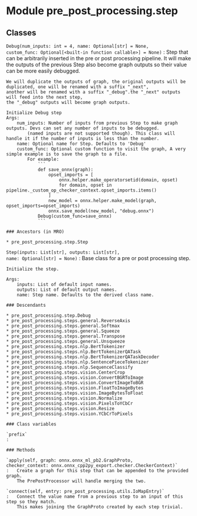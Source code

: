 Module pre_post_processing.step
===============================

Classes
-------

`Debug(num_inputs: int = 4, name: Optional[str] = None, custom_func: Optional[<built-in function callable>] = None)`
:   Step that can be arbitrarily inserted in the pre or post processing pipeline.
    It will make the outputs of the previous Step also become graph outputs so their value can be more easily debugged.
    
    We will duplicate the outputs of graph, the original outputs will be duplicated, one will be renamed with a suffix "_next",
    another will be renamed with a suffix "_debug".the "_next" outputs will feed into the next step,
    the "_debug" outputs will become graph outputs.
    
    Initialize Debug step
    Args:
        num_inputs: Number of inputs from previous Step to make graph outputs. Devs can set any number of inputs to be debugged.
            (named inputs are not supported though). This class will handle it if the number of inputs is less than the number.
        name: Optional name for Step. Defaults to 'Debug'
        custom_func: Optional custom function to visit the graph, A very simple example is to save the graph to a file.
            For example:
                ```
                def save_onnx(graph):
                    opset_imports = [
                        onnx.helper.make_operatorsetid(domain, opset)
                        for domain, opset in pipeline._custom_op_checker_context.opset_imports.items()
                    ]
                    new_model = onnx.helper.make_model(graph, opset_imports=opset_imports)
                    onnx.save_model(new_model, "debug.onnx")
                Debug(custom_func=save_onnx)
                ```

    ### Ancestors (in MRO)

    * pre_post_processing.step.Step

`Step(inputs: List[str], outputs: List[str], name: Optional[str] = None)`
:   Base class for a pre or post processing step.
    
    Initialize the step.
    
    Args:
        inputs: List of default input names.
        outputs: List of default output names.
        name: Step name. Defaults to the derived class name.

    ### Descendants

    * pre_post_processing.step.Debug
    * pre_post_processing.steps.general.ReverseAxis
    * pre_post_processing.steps.general.Softmax
    * pre_post_processing.steps.general.Squeeze
    * pre_post_processing.steps.general.Transpose
    * pre_post_processing.steps.general.Unsqueeze
    * pre_post_processing.steps.nlp.BertTokenizer
    * pre_post_processing.steps.nlp.BertTokenizerQATask
    * pre_post_processing.steps.nlp.BertTokenizerQATaskDecoder
    * pre_post_processing.steps.nlp.SentencePieceTokenizer
    * pre_post_processing.steps.nlp.SequenceClassify
    * pre_post_processing.steps.vision.CenterCrop
    * pre_post_processing.steps.vision.ConvertBGRToImage
    * pre_post_processing.steps.vision.ConvertImageToBGR
    * pre_post_processing.steps.vision.FloatToImageBytes
    * pre_post_processing.steps.vision.ImageBytesToFloat
    * pre_post_processing.steps.vision.Normalize
    * pre_post_processing.steps.vision.PixelsToYCbCr
    * pre_post_processing.steps.vision.Resize
    * pre_post_processing.steps.vision.YCbCrToPixels

    ### Class variables

    `prefix`
    :

    ### Methods

    `apply(self, graph: onnx.onnx_ml_pb2.GraphProto, checker_context: onnx.onnx_cpp2py_export.checker.CheckerContext)`
    :   Create a graph for this step that can be appended to the provided graph.
        The PrePostProcessor will handle merging the two.

    `connect(self, entry: pre_post_processing.utils.IoMapEntry)`
    :   Connect the value name from a previous step to an input of this step so they match.
        This makes joining the GraphProto created by each step trivial.